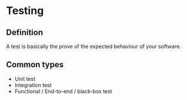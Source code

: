 # Testing

## Definition

A test is basically the prove of the expected behaviour of your software.

## Common types

* Unit test
* Integration test
* Functional / End-to-end / black-box test
